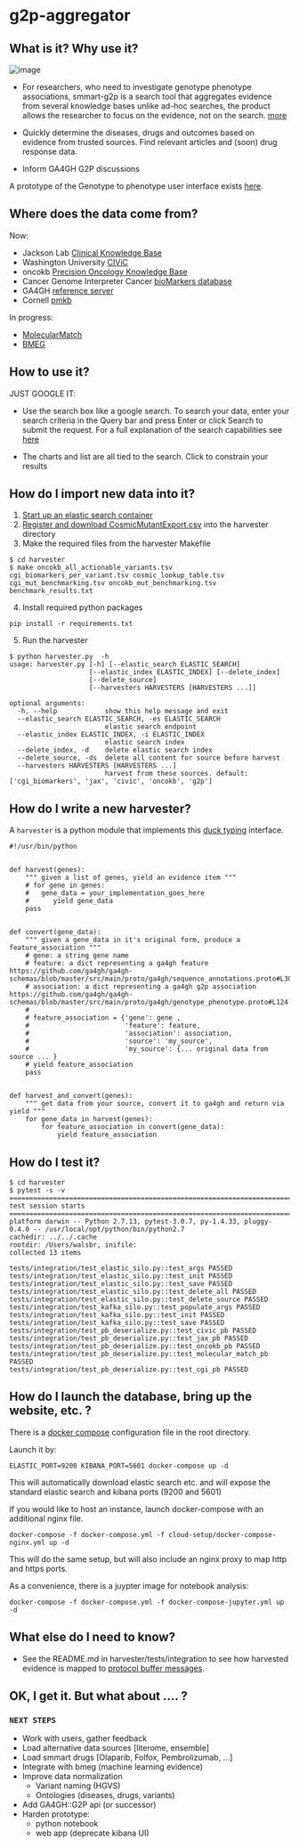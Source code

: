 # g2p-aggregator


## What is it?  Why use it?

![image](https://user-images.githubusercontent.com/47808/36181526-0920bd12-10da-11e8-8edf-538a7b2b8f3e.png)

* For researchers, who need to investigate genotype phenotype associations, smmart-g2p is a search tool that aggregates evidence from several knowledge bases unlike ad-hoc searches, the product allows the researcher to focus on the evidence, not on the search. [more](docs/smmart.pdf)

* Quickly determine the diseases, drugs and outcomes based on evidence from trusted sources. Find relevant articles and (soon) drug response data.

* Inform GA4GH G2P discussions

A prototype of the Genotype to phenotype user interface exists [here](https://g2p-ohsu.ddns.net/g2p).   

##  Where does the data come from?

Now:

* Jackson Lab [Clinical Knowledge Base](https://www.jax.org/clinical-genomics/clinical-offerings/ckb)
* Washington University [CIViC](https://civic.genome.wustl.edu/#/home)
* oncokb [Precision Oncology Knowledge Base](http://oncokb.org/#/)
* Cancer Genome Interpreter Cancer [bioMarkers database](https://www.cancergenomeinterpreter.org/biomarkers)
* GA4GH [reference server](https://github.com/ga4gh/ga4gh-server)
* Cornell [pmkb](https://pmkb.weill.cornell.edu)

In  progress:

* [MolecularMatch](https://api.molecularmatch.com/)
* [BMEG](http://bmeg.compbio.ohsu.edu/)


## How to use it?

JUST GOOGLE IT:

* Use the search box like a google search. To search your data, enter your search criteria in the Query bar and press Enter or click Search to submit the request. For a full explanation of the search capabilities see [here](https://lucene.apache.org/core/2_9_4/queryparsersyntax.html)

* The charts and list are all tied to the search. Click to constrain your results



## How do I import new data into it?

1. [Start up an elastic search container](#docker)
2. [Register and download CosmicMutantExport.csv](https://grch37-cancer.sanger.ac.uk/cosmic/files?data=/files/grch37/cosmic/v81/CosmicMutantExport.tsv.gz) into the harvester directory
3. Make the required files from the harvester Makefile

```
$ cd harvester
$ make oncokb_all_actionable_variants.tsv cgi_biomarkers_per_variant.tsv cosmic_lookup_table.tsv cgi_mut_benchmarking.tsv oncokb_mut_benchmarking.tsv benchmark_results.txt
```

4. Install required python packages

```
pip install -r requirements.txt
```

5. Run the harvester

```
$ python harvester.py  -h
usage: harvester.py [-h] [--elastic_search ELASTIC_SEARCH]
                    [--elastic_index ELASTIC_INDEX] [--delete_index]
                    [--delete_source]
                    [--harvesters HARVESTERS [HARVESTERS ...]]

optional arguments:
  -h, --help            show this help message and exit
  --elastic_search ELASTIC_SEARCH, -es ELASTIC_SEARCH
                        elastic search endpoint
  --elastic_index ELASTIC_INDEX, -i ELASTIC_INDEX
                        elastic search index
  --delete_index, -d    delete elastic search index
  --delete_source, -ds  delete all content for source before harvest
  --harvesters HARVESTERS [HARVESTERS ...]
                        harvest from these sources. default: ['cgi_biomarkers', 'jax', 'civic', 'oncokb', 'g2p']
```

## How do I write a new harvester?
A `harvester` is a python module that implements this [duck typing](https://en.wikipedia.org/wiki/Duck_typing) interface.

```
#!/usr/bin/python


def harvest(genes):
    """ given a list of genes, yield an evidence item """
    # for gene in genes:
    #   gene_data = your_implementation_goes_here
    #      yield gene_data
    pass


def convert(gene_data):
    """ given a gene_data in it's original form, produce a feature_association """
    # gene: a string gene name
    # feature: a dict representing a ga4gh feature https://github.com/ga4gh/ga4gh-schemas/blob/master/src/main/proto/ga4gh/sequence_annotations.proto#L30
    # association: a dict representing a ga4gh g2p association https://github.com/ga4gh/ga4gh-schemas/blob/master/src/main/proto/ga4gh/genotype_phenotype.proto#L124
    #
    # feature_association = {'gene': gene ,
    #                        'feature': feature,
    #                        'association': association,
    #                        'source': 'my_source',
    #                        'my_source': {... original data from source ... }
    # yield feature_association
    pass


def harvest_and_convert(genes):
    """ get data from your source, convert it to ga4gh and return via yield """
    for gene_data in harvest(genes):
        for feature_association in convert(gene_data):
            yield feature_association

```

## How do I test it?

```
$ cd harvester
$ pytest -s -v
======================================================================================================================================================= test session starts ========================================================================================================================================================
platform darwin -- Python 2.7.13, pytest-3.0.7, py-1.4.33, pluggy-0.4.0 -- /usr/local/opt/python/bin/python2.7
cachedir: ../../.cache
rootdir: /Users/walsbr, inifile:
collected 13 items

tests/integration/test_elastic_silo.py::test_args PASSED
tests/integration/test_elastic_silo.py::test_init PASSED
tests/integration/test_elastic_silo.py::test_save PASSED
tests/integration/test_elastic_silo.py::test_delete_all PASSED
tests/integration/test_elastic_silo.py::test_delete_source PASSED
tests/integration/test_kafka_silo.py::test_populate_args PASSED
tests/integration/test_kafka_silo.py::test_init PASSED
tests/integration/test_kafka_silo.py::test_save PASSED
tests/integration/test_pb_deserialize.py::test_civic_pb PASSED
tests/integration/test_pb_deserialize.py::test_jax_pb PASSED
tests/integration/test_pb_deserialize.py::test_oncokb_pb PASSED
tests/integration/test_pb_deserialize.py::test_molecular_match_pb PASSED
tests/integration/test_pb_deserialize.py::test_cgi_pb PASSED
```

## How do I launch the database, bring up the website, etc. ?
<a name="docker"></a>
There is a [docker compose](https://docs.docker.com/compose/) configuration file in the root directory.

Launch it by:

```
ELASTIC_PORT=9200 KIBANA_PORT=5601 docker-compose up -d
```
This will automatically download elastic search etc. and will expose the standard elastic search and kibana ports (9200 and 5601)

If you would like to host an instance, launch docker-compose with an additional nginx file.
```
docker-compose -f docker-compose.yml -f cloud-setup/docker-compose-nginx.yml up -d
```
This will do the same setup, but will also include an nginx proxy to map http and https ports.  

As a convenience, there is a juypter image for notebook analysis:
```
docker-compose -f docker-compose.yml -f docker-compose-jupyter.yml up -d
```



## What else do I need to know?

* See the README.md in harvester/tests/integration to see how harvested evidence is mapped to [protocol buffer messages](https://github.com/ohsu-comp-bio/bioschemas/blob/master/bioschemas/snapshot/proto/ohsu/g2p.proto).

## OK, I get it. But what about .... ?

### `NEXT STEPS`

* Work with users, gather feedback
* Load alternative data sources [literome, ensemble]
* Load smmart drugs [Olaparib, Folfox, Pembrolizumab, …]
* Integrate with bmeg (machine learning evidence)
* Improve data normalization
  * Variant naming (HGVS)
  * Ontologies (diseases, drugs, variants)
* Add GA4GH::G2P api  (or successor)
* Harden prototype:
  * python notebook
  * web app (deprecate kibana UI)
